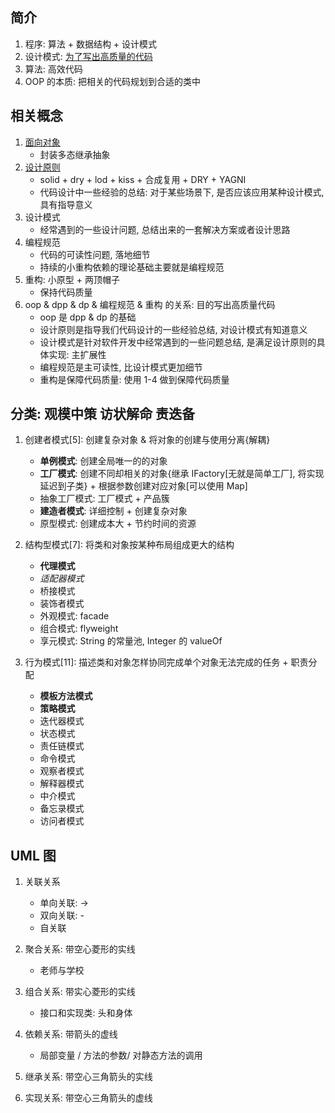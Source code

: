 ## 简介

1. 程序: 算法 + 数据结构 + 设计模式
2. 设计模式: [为了写出高质量的代码](./coding.md)
3. 算法: 高效代码
4. OOP 的本质: 把相关的代码规划到合适的类中

## 相关概念

1. [面向对象](./oop/oop.md)
   - 封装多态继承抽象
2. [设计原则](./dpp.md)
   - solid + dry + lod + kiss + 合成复用 + DRY + YAGNI
   - 代码设计中一些经验的总结: 对于某些场景下, 是否应该应用某种设计模式, 具有指导意义
3. 设计模式
   - 经常遇到的一些设计问题, 总结出来的一套解决方案或者设计思路
4. 编程规范
   - 代码的可读性问题, 落地细节
   - 持续的小重构依赖的理论基础主要就是编程规范
5. 重构: 小原型 + 两顶帽子
   - 保持代码质量
6. oop & dpp & dp & 编程规范 & 重构 的关系: 目的写出高质量代码
   - oop 是 dpp & dp 的基础
   - 设计原则是指导我们代码设计的一些经验总结, 对设计模式有知道意义
   - 设计模式是针对软件开发中经常遇到的一些问题总结, 是满足设计原则的具体实现: 主扩展性
   - 编程规范是主可读性, 比设计模式更加细节
   - 重构是保障代码质量: 使用 1-4 做到保障代码质量

## 分类: **观模中策 访状解命 责迭备**

1. 创建者模式[5]: 创建复杂对象 & 将对象的创建与使用分离{解耦}

   - **单例模式**: 创建全局唯一的的对象
   - **工厂模式**: 创建不同却相关的对象{继承 IFactory[无就是简单工厂], 将实现延迟到子类} + 根据参数创建对应对象[可以使用 Map]
   - 抽象工厂模式: 工厂模式 + 产品簇
   - **建造者模式**: 详细控制 + 创建复杂对象
   - 原型模式: 创建成本大 + 节约时间的资源

2. 结构型模式[7]: 将类和对象按某种布局组成更大的结构

   - **代理模式**
   - _适配器模式_
   - 桥接模式
   - 装饰者模式
   - 外观模式: facade
   - 组合模式: flyweight
   - 享元模式: String 的常量池, Integer 的 valueOf

3. 行为模式[11]: 描述类和对象怎样协同完成单个对象无法完成的任务 + 职责分配

   - **模板方法模式**
   - **策略模式**
   - 迭代器模式
   - 状态模式
   - 责任链模式
   - 命令模式
   - 观察者模式
   - 解释器模式
   - 中介模式
   - 备忘录模式
   - 访问者模式

## UML 图

1. 关联关系

   - 单向关联: →
   - 双向关联: -
   - 自关联

2. 聚合关系: 带空心菱形的实线

   - 老师与学校

3. 组合关系: 带实心菱形的实线

   - 接口和实现类: 头和身体

4. 依赖关系: 带箭头的虚线

   - 局部变量 / 方法的参数/ 对静态方法的调用

5. 继承关系: 带空心三角箭头的实线
6. 实现关系: 带空心三角箭头的虚线
